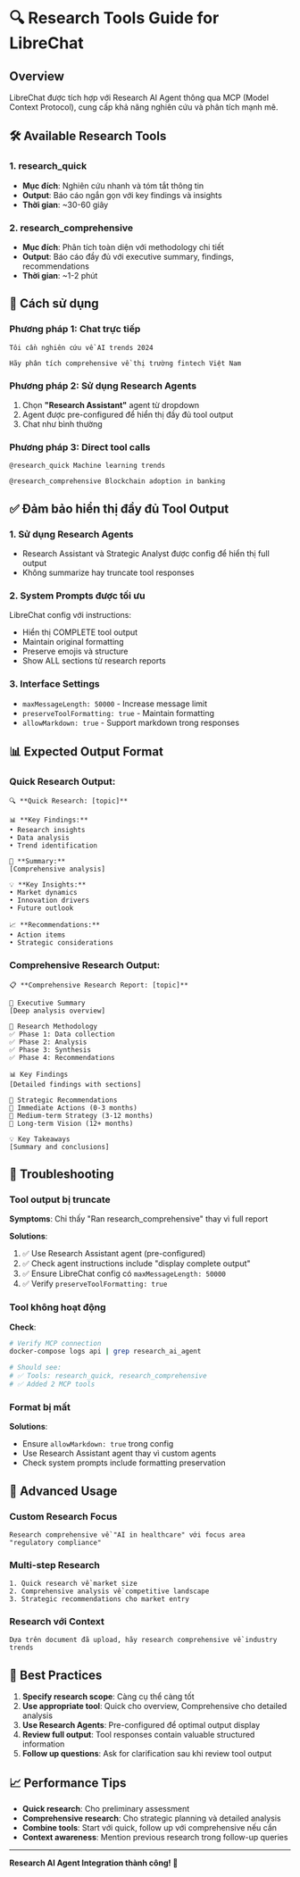 # 🔍 Research Tools Guide for LibreChat

## Overview

LibreChat được tích hợp với Research AI Agent thông qua MCP (Model Context Protocol), cung cấp khả năng nghiên cứu và phân tích mạnh mẽ.

## 🛠️ Available Research Tools

### 1. **research_quick** 
- **Mục đích**: Nghiên cứu nhanh và tóm tắt thông tin
- **Output**: Báo cáo ngắn gọn với key findings và insights
- **Thời gian**: ~30-60 giây

### 2. **research_comprehensive**
- **Mục đích**: Phân tích toàn diện với methodology chi tiết  
- **Output**: Báo cáo đầy đủ với executive summary, findings, recommendations
- **Thời gian**: ~1-2 phút

## 🎯 Cách sử dụng

### Phương pháp 1: Chat trực tiếp
```
Tôi cần nghiên cứu về AI trends 2024
```
```
Hãy phân tích comprehensive về thị trường fintech Việt Nam
```

### Phương pháp 2: Sử dụng Research Agents
1. Chọn **"Research Assistant"** agent từ dropdown
2. Agent được pre-configured để hiển thị đầy đủ tool output
3. Chat như bình thường

### Phương pháp 3: Direct tool calls
```
@research_quick Machine learning trends
```
```
@research_comprehensive Blockchain adoption in banking
```

## ✅ Đảm bảo hiển thị đầy đủ Tool Output

### 1. **Sử dụng Research Agents**
- Research Assistant và Strategic Analyst được config để hiển thị full output
- Không summarize hay truncate tool responses

### 2. **System Prompts được tối ưu**
LibreChat config với instructions:
- Hiển thị COMPLETE tool output
- Maintain original formatting
- Preserve emojis và structure
- Show ALL sections từ research reports

### 3. **Interface Settings**
- `maxMessageLength: 50000` - Increase message limit
- `preserveToolFormatting: true` - Maintain formatting
- `allowMarkdown: true` - Support markdown trong responses

## 📊 Expected Output Format

### Quick Research Output:
```
🔍 **Quick Research: [topic]**

📊 **Key Findings:**
• Research insights
• Data analysis
• Trend identification

🎯 **Summary:**
[Comprehensive analysis]

💡 **Key Insights:**
• Market dynamics
• Innovation drivers
• Future outlook

📈 **Recommendations:**
• Action items
• Strategic considerations
```

### Comprehensive Research Output:
```
📋 **Comprehensive Research Report: [topic]**

🎯 Executive Summary
[Deep analysis overview]

🔬 Research Methodology
✅ Phase 1: Data collection
✅ Phase 2: Analysis
✅ Phase 3: Synthesis  
✅ Phase 4: Recommendations

📊 Key Findings
[Detailed findings with sections]

🎯 Strategic Recommendations
🚀 Immediate Actions (0-3 months)
📅 Medium-term Strategy (3-12 months)
🔮 Long-term Vision (12+ months)

💡 Key Takeaways
[Summary and conclusions]
```

## 🐛 Troubleshooting

### Tool output bị truncate
**Symptoms**: Chỉ thấy "Ran research_comprehensive" thay vì full report

**Solutions**:
1. ✅ Use Research Assistant agent (pre-configured)
2. ✅ Check agent instructions include "display complete output"
3. ✅ Ensure LibreChat config có `maxMessageLength: 50000`
4. ✅ Verify `preserveToolFormatting: true`

### Tool không hoạt động
**Check**:
```bash
# Verify MCP connection
docker-compose logs api | grep research_ai_agent

# Should see:
# ✅ Tools: research_quick, research_comprehensive
# ✅ Added 2 MCP tools
```

### Format bị mất
**Solutions**:
- Ensure `allowMarkdown: true` trong config
- Use Research Assistant agent thay vì custom agents
- Check system prompts include formatting preservation

## 🔧 Advanced Usage

### Custom Research Focus
```
Research comprehensive về "AI in healthcare" với focus area "regulatory compliance"
```

### Multi-step Research
```
1. Quick research về market size
2. Comprehensive analysis về competitive landscape  
3. Strategic recommendations cho market entry
```

### Research với Context
```
Dựa trên document đã upload, hãy research comprehensive về industry trends
```

## 🎯 Best Practices

1. **Specify research scope**: Càng cụ thể càng tốt
2. **Use appropriate tool**: Quick cho overview, Comprehensive cho detailed analysis
3. **Use Research Agents**: Pre-configured để optimal output display
4. **Review full output**: Tool responses contain valuable structured information
5. **Follow up questions**: Ask for clarification sau khi review tool output

## 📈 Performance Tips

- **Quick research**: Cho preliminary assessment
- **Comprehensive research**: Cho strategic planning và detailed analysis
- **Combine tools**: Start với quick, follow up với comprehensive nếu cần
- **Context awareness**: Mention previous research trong follow-up queries

---

**Research AI Agent Integration thành công! 🚀**
